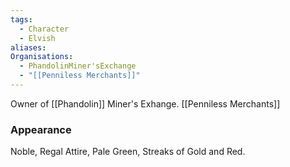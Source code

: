 ```yaml
---
tags:
  - Character
  - Elvish
aliases: 
Organisations:
  - PhandolinMiner'sExchange
  - "[[Penniless Merchants]]"
---
```

Owner of [[Phandolin]] Miner's Exhange. [[Penniless Merchants]]

### Appearance
Noble, Regal Attire, Pale Green, Streaks of Gold and Red.